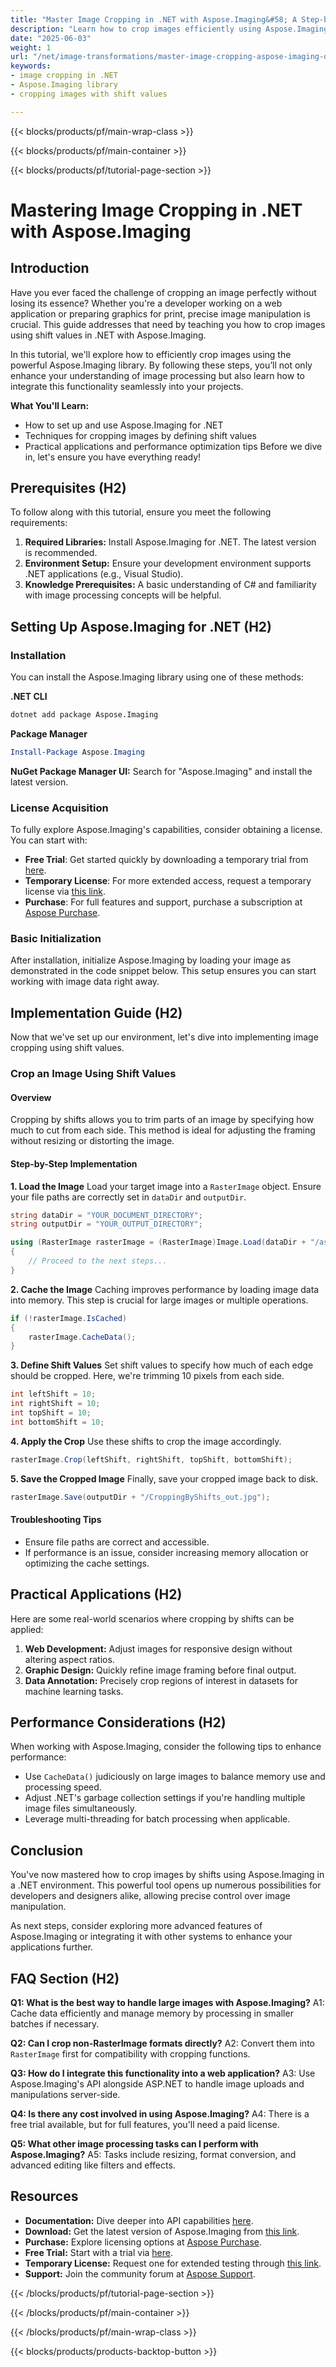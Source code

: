 ```yaml
---
title: "Master Image Cropping in .NET with Aspose.Imaging&#58; A Step-by-Step Guide"
description: "Learn how to crop images efficiently using Aspose.Imaging for .NET. This guide covers setup, techniques, and practical applications."
date: "2025-06-03"
weight: 1
url: "/net/image-transformations/master-image-cropping-aspose-imaging-dotnet/"
keywords:
- image cropping in .NET
- Aspose.Imaging library
- cropping images with shift values

---
```


{{< blocks/products/pf/main-wrap-class >}}

{{< blocks/products/pf/main-container >}}

{{< blocks/products/pf/tutorial-page-section >}}
# Mastering Image Cropping in .NET with Aspose.Imaging

## Introduction
Have you ever faced the challenge of cropping an image perfectly without losing its essence? Whether you're a developer working on a web application or preparing graphics for print, precise image manipulation is crucial. This guide addresses that need by teaching you how to crop images using shift values in .NET with Aspose.Imaging.

In this tutorial, we'll explore how to efficiently crop images using the powerful Aspose.Imaging library. By following these steps, you’ll not only enhance your understanding of image processing but also learn how to integrate this functionality seamlessly into your projects.

**What You'll Learn:**
- How to set up and use Aspose.Imaging for .NET
- Techniques for cropping images by defining shift values
- Practical applications and performance optimization tips
Before we dive in, let's ensure you have everything ready!

## Prerequisites (H2)
To follow along with this tutorial, ensure you meet the following requirements:

1. **Required Libraries:** Install Aspose.Imaging for .NET. The latest version is recommended.
2. **Environment Setup:** Ensure your development environment supports .NET applications (e.g., Visual Studio).
3. **Knowledge Prerequisites:** A basic understanding of C# and familiarity with image processing concepts will be helpful.

## Setting Up Aspose.Imaging for .NET (H2)

### Installation
You can install the Aspose.Imaging library using one of these methods:

**.NET CLI**
```bash
dotnet add package Aspose.Imaging
```

**Package Manager**
```powershell
Install-Package Aspose.Imaging
```

**NuGet Package Manager UI:** Search for "Aspose.Imaging" and install the latest version.

### License Acquisition
To fully explore Aspose.Imaging's capabilities, consider obtaining a license. You can start with:
- **Free Trial**: Get started quickly by downloading a temporary trial from [here](https://releases.aspose.com/imaging/net/).
- **Temporary License**: For more extended access, request a temporary license via [this link](https://purchase.aspose.com/temporary-license/).
- **Purchase**: For full features and support, purchase a subscription at [Aspose Purchase](https://purchase.aspose.com/buy).

### Basic Initialization
After installation, initialize Aspose.Imaging by loading your image as demonstrated in the code snippet below. This setup ensures you can start working with image data right away.

## Implementation Guide (H2)
Now that we've set up our environment, let's dive into implementing image cropping using shift values.

### Crop an Image Using Shift Values
#### Overview
Cropping by shifts allows you to trim parts of an image by specifying how much to cut from each side. This method is ideal for adjusting the framing without resizing or distorting the image.

#### Step-by-Step Implementation
**1. Load the Image**
Load your target image into a `RasterImage` object. Ensure your file paths are correctly set in `dataDir` and `outputDir`.

```csharp
string dataDir = "YOUR_DOCUMENT_DIRECTORY";
string outputDir = "YOUR_OUTPUT_DIRECTORY";

using (RasterImage rasterImage = (RasterImage)Image.Load(dataDir + "/aspose-logo.jpg"))
{
    // Proceed to the next steps...
}
```
**2. Cache the Image**
Caching improves performance by loading image data into memory. This step is crucial for large images or multiple operations.

```csharp
if (!rasterImage.IsCached)
{
    rasterImage.CacheData();
}
```
**3. Define Shift Values**
Set shift values to specify how much of each edge should be cropped. Here, we're trimming 10 pixels from each side.

```csharp
int leftShift = 10;
int rightShift = 10;
int topShift = 10;
int bottomShift = 10;
```
**4. Apply the Crop**
Use these shifts to crop the image accordingly.

```csharp
rasterImage.Crop(leftShift, rightShift, topShift, bottomShift);
```
**5. Save the Cropped Image**
Finally, save your cropped image back to disk.

```csharp
rasterImage.Save(outputDir + "/CroppingByShifts_out.jpg");
```
#### Troubleshooting Tips
- Ensure file paths are correct and accessible.
- If performance is an issue, consider increasing memory allocation or optimizing the cache settings.

## Practical Applications (H2)
Here are some real-world scenarios where cropping by shifts can be applied:
1. **Web Development:** Adjust images for responsive design without altering aspect ratios.
2. **Graphic Design:** Quickly refine image framing before final output.
3. **Data Annotation:** Precisely crop regions of interest in datasets for machine learning tasks.

## Performance Considerations (H2)
When working with Aspose.Imaging, consider the following tips to enhance performance:
- Use `CacheData()` judiciously on large images to balance memory use and processing speed.
- Adjust .NET's garbage collection settings if you're handling multiple image files simultaneously.
- Leverage multi-threading for batch processing when applicable.

## Conclusion
You've now mastered how to crop images by shifts using Aspose.Imaging in a .NET environment. This powerful tool opens up numerous possibilities for developers and designers alike, allowing precise control over image manipulation.

As next steps, consider exploring more advanced features of Aspose.Imaging or integrating it with other systems to enhance your applications further.

## FAQ Section (H2)
**Q1: What is the best way to handle large images with Aspose.Imaging?**
A1: Cache data efficiently and manage memory by processing in smaller batches if necessary.

**Q2: Can I crop non-RasterImage formats directly?**
A2: Convert them into `RasterImage` first for compatibility with cropping functions.

**Q3: How do I integrate this functionality into a web application?**
A3: Use Aspose.Imaging's API alongside ASP.NET to handle image uploads and manipulations server-side.

**Q4: Is there any cost involved in using Aspose.Imaging?**
A4: There is a free trial available, but for full features, you'll need a paid license.

**Q5: What other image processing tasks can I perform with Aspose.Imaging?**
A5: Tasks include resizing, format conversion, and advanced editing like filters and effects.

## Resources
- **Documentation:** Dive deeper into API capabilities [here](https://reference.aspose.com/imaging/net/).
- **Download:** Get the latest version of Aspose.Imaging from [this link](https://releases.aspose.com/imaging/net/).
- **Purchase:** Explore licensing options at [Aspose Purchase](https://purchase.aspose.com/buy).
- **Free Trial:** Start with a trial via [here](https://releases.aspose.com/imaging/net/).
- **Temporary License:** Request one for extended testing through [this link](https://purchase.aspose.com/temporary-license/).
- **Support:** Join the community forum at [Aspose Support](https://forum.aspose.com/c/imaging/10).

{{< /blocks/products/pf/tutorial-page-section >}}

{{< /blocks/products/pf/main-container >}}

{{< /blocks/products/pf/main-wrap-class >}}

{{< blocks/products/products-backtop-button >}}